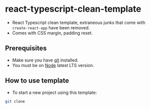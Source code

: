 # react-typescript-clean-template

- React Typescript clean template, extraneous junks that come with `create-react-app` have been removed.
- Comes with CSS margin, padding reset.

## Prerequisites

- Make sure you have [git](https://git-scm.com/) installed.
- You must be on [Node](https://nodejs.org/en/) latest LTS version.

## How to use template

- To start a new project using this template:

```bash
git clone
```
